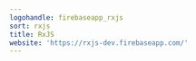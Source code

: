 ```yaml
---
logohandle: firebaseapp_rxjs
sort: rxjs
title: RxJS
website: 'https://rxjs-dev.firebaseapp.com/'
---
```

